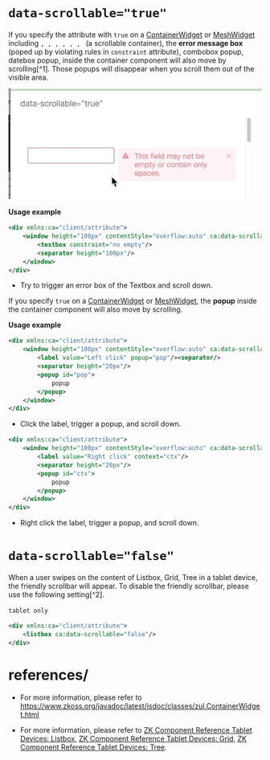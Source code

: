 
# `data-scrollable="true"`

If you specify the attribute with `true` on a
[ContainerWidget](https://www.zkoss.org/javadoc/latest/jsdoc/classes/zul.ContainerWidget.html)
or
[MeshWidget](https://www.zkoss.org/javadoc/latest/jsdoc/classes/zul.mesh.MeshWidget.html)
including
<window>`, `<groupbox>`, `<panelchildren>`, `<tabpanel>`, `<grid>`, `<listbox>`, `<tree> (a scrollable container),
the **error message box** (poped up by violating rules in `constraint`
attribute), combobox popup, datebox popup, inside the container
component will also move by scrolling[^1]. Those popups will disappear
when you scroll them out of the visible area.

![](images/errobox-scrollable.gif)

**Usage example**

```xml
<div xmlns:ca="client/attribute">
    <window height="100px" contentStyle="overflow:auto" ca:data-scrollable="true">
        <textbox constraint="no empty"/>
        <separator height="100px"/>
    </window>
</div>
```

- Try to trigger an error box of the Textbox and scroll down.

If you specify `true` on a
[ContainerWidget](http://www.zkoss.org/javadoc/7.0.3/jsdoc/zul/ContainerWidget.html)
or
[MeshWidget](http://www.zkoss.org/javadoc/7.0.3/jsdoc/zul/mesh/MeshWidget.html),
the **popup** inside the container component will also move by
scrolling.

**Usage example**

```xml
<div xmlns:ca="client/attribute">
    <window height="100px" contentStyle="overflow:auto" ca:data-scrollable="true">
        <label value="Left click" popup="pop"/><separator/>
        <separator height="20px"/>
        <popup id="pop">
            popup
        </popup>
    </window>
</div>
```

- Click the label, trigger a popup, and scroll down.

```xml
<div xmlns:ca="client/attribute">
    <window height="100px" contentStyle="overflow:auto" ca:data-scrollable="true">
        <label value="Right click" context="ctx"/>
        <separator height="20px"/>
        <popup id="ctx">
            popup
        </popup>
    </window>
</div>
```

- Right click the label, trigger a popup, and scroll down.

# `data-scrollable="false"`

When a user swipes on the content of Listbox, Grid, Tree in a tablet
device, the friendly scrollbar will appear. To disable the friendly
scrollbar, please use the following setting[^2].

`tablet only`

```xml
<div xmlns:ca="client/attribute">
    <listbox ca:data-scrollable="false"/>
</div>
```

# references/
* For more information, please refer to https://www.zkoss.org/javadoc/latest/jsdoc/classes/zul.ContainerWidget.html

* For more information, please refer to [ZK Component Reference Tablet Devices: Listbox]({{site.baseurl}}/zk_component_ref/tablet_devices/listbox#Friendly_Scrolling_Support),
    [ZK Component Reference Tablet Devices: Grid]({{site.baseurl}}/zk_component_ref/tablet_devices/grid#Friendly_Scrolling_Support),
    [ZK Component Reference Tablet Devices: Tree]({{site.baseurl}}/zk_component_ref/tablet_devices/tree#Friendly_Scrolling_Support).
